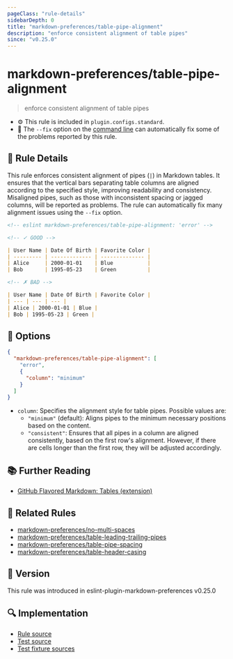 ```yaml
---
pageClass: "rule-details"
sidebarDepth: 0
title: "markdown-preferences/table-pipe-alignment"
description: "enforce consistent alignment of table pipes"
since: "v0.25.0"
---
```


# markdown-preferences/table-pipe-alignment

> enforce consistent alignment of table pipes

- ⚙️ This rule is included in `plugin.configs.standard`.
- 🔧 The `--fix` option on the [command line](https://eslint.org/docs/user-guide/command-line-interface#fixing-problems) can automatically fix some of the problems reported by this rule.

## 📖 Rule Details

This rule enforces consistent alignment of pipes (`|`) in Markdown tables.
It ensures that the vertical bars separating table columns are aligned according to the specified style, improving readability and consistency.
Misaligned pipes, such as those with inconsistent spacing or jagged columns, will be reported as problems.
The rule can automatically fix many alignment issues using the `--fix` option.

<!-- prettier-ignore-start -->

<!-- eslint-skip -->

```md
<!-- eslint markdown-preferences/table-pipe-alignment: 'error' -->

<!-- ✓ GOOD -->

| User Name | Date Of Birth | Favorite Color |
| --------- | ------------- | -------------- |
| Alice     | 2000-01-01    | Blue           |
| Bob       | 1995-05-23    | Green          |

<!-- ✗ BAD -->

| User Name | Date Of Birth | Favorite Color |
| --- | --- | --- |
| Alice | 2000-01-01 | Blue |
| Bob | 1995-05-23 | Green |
```

<!-- prettier-ignore-end -->

## 🔧 Options

```json
{
  "markdown-preferences/table-pipe-alignment": [
    "error",
    {
      "column": "minimum"
    }
  ]
}
```

- `column`: Specifies the alignment style for table pipes. Possible values are:
  - `"minimum"` (default): Aligns pipes to the minimum necessary positions based on the content.
  - `"consistent"`: Ensures that all pipes in a column are aligned consistently, based on the first row's alignment. However, if there are cells longer than the first row, they will be adjusted accordingly.

## 📚 Further Reading

- [GitHub Flavored Markdown: Tables (extension)](https://github.github.com/gfm/#tables-extension-)

## 👫 Related Rules

- [markdown-preferences/no-multi-spaces](./no-multi-spaces.md)
- [markdown-preferences/table-leading-trailing-pipes](./table-leading-trailing-pipes.md)
- [markdown-preferences/table-pipe-spacing](./table-pipe-spacing.md)
- [markdown-preferences/table-header-casing](./table-header-casing.md)

## 🚀 Version

This rule was introduced in eslint-plugin-markdown-preferences v0.25.0

## 🔍 Implementation

- [Rule source](https://github.com/ota-meshi/eslint-plugin-markdown-preferences/blob/main/src/rules/table-pipe-alignment.ts)
- [Test source](https://github.com/ota-meshi/eslint-plugin-markdown-preferences/blob/main/tests/src/rules/table-pipe-alignment.ts)
- [Test fixture sources](https://github.com/ota-meshi/eslint-plugin-markdown-preferences/tree/main/tests/fixtures/rules/table-pipe-alignment)
